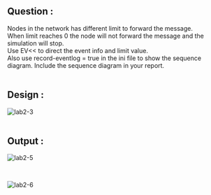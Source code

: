 ## Question :
Nodes in the network has different limit to forward the message.<br> When limit reaches 0 the node will not forward the message and the simulation will stop.<br>
Use EV<< to direct the event info and limit value.<br>
Also use record-eventlog = true in the ini file to show the sequence diagram. Include the sequence diagram in your report.
<br>
<br>
## Design :
![lab2-3](https://github.com/sabrina-mostafa/Computer_Networks/assets/78508655/a8e85bf9-2f58-4535-be44-0b0462a3515d)
</br>
</br>

## Output :
![lab2-5](https://github.com/sabrina-mostafa/Computer_Networks/assets/78508655/a3a81cf2-89b5-4baa-9c24-17058cf4af23)

<br>

![lab2-6](https://github.com/sabrina-mostafa/Computer_Networks/assets/78508655/1f4d0491-f060-4722-94f7-9369e09a7b93)
